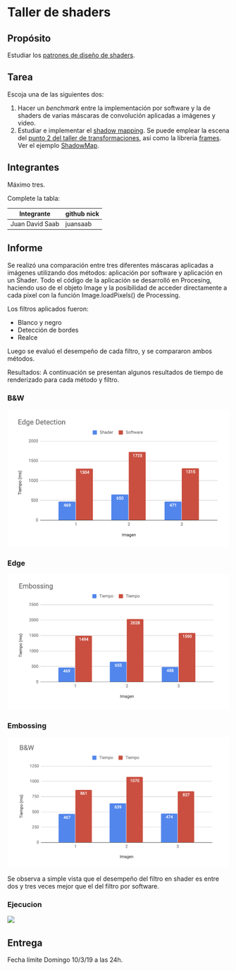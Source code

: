 # Taller de shaders

## Propósito

Estudiar los [patrones de diseño de shaders](http://visualcomputing.github.io/Shaders/#/4).

## Tarea

Escoja una de las siguientes dos:

1. Hacer un _benchmark_ entre la implementación por software y la de shaders de varias máscaras de convolución aplicadas a imágenes y video.
2. Estudiar e implementar el [shadow mapping](http://www.opengl-tutorial.org/intermediate-tutorials/tutorial-16-shadow-mapping/). Se puede emplear la escena del [punto 2 del taller de transformaciones](https://github.com/VisualComputing/Transformations_ws), así como la librería [frames](https://github.com/VisualComputing/frames). Ver el ejemplo [ShadowMap](https://github.com/VisualComputing/frames/tree/master/examples/demos/ShadowMap).

## Integrantes

Máximo tres.

Complete la tabla:

| Integrante | github nick |
|------------|-------------|
| Juan David Saab           | juansaab |

## Informe

Se realizó una comparación entre tres diferentes máscaras aplicadas a imágenes utilizando dos métodos: aplicación por software y aplicación en un Shader. Todo el código de la aplicación se desarrolló en Procesing, haciendo uso de el objeto Image y la posibilidad de acceder directamente a cada pixel con la función Image.loadPixels() de Processing.

Los filtros aplicados fueron:

* Blanco y negro
* Detección de bordes
* Realce

Luego se evaluó el desempeño de cada filtro, y se compararon ambos métodos.

Resultados:
A continuación se presentan algunos resultados de tiempo de renderizado para cada método y filtro.

### B&W
![](graph1.png)

### Edge
![](graph2.png)

### Embossing
![](graph3.png)

Se observa a simple vista que el desempeño del filtro en shader es entre dos y tres veces mejor que el del filtro por software.

### Ejecucion
![](shader.gif)

## Entrega

Fecha límite Domingo 10/3/19 a las 24h.
